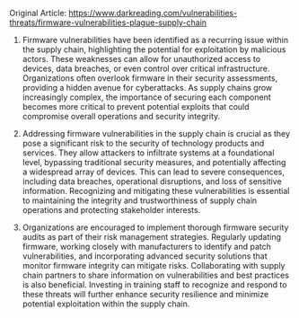 Original Article: https://www.darkreading.com/vulnerabilities-threats/firmware-vulnerabilities-plague-supply-chain

1) Firmware vulnerabilities have been identified as a recurring issue within the supply chain, highlighting the potential for exploitation by malicious actors. These weaknesses can allow for unauthorized access to devices, data breaches, or even control over critical infrastructure. Organizations often overlook firmware in their security assessments, providing a hidden avenue for cyberattacks. As supply chains grow increasingly complex, the importance of securing each component becomes more critical to prevent potential exploits that could compromise overall operations and security integrity.

2) Addressing firmware vulnerabilities in the supply chain is crucial as they pose a significant risk to the security of technology products and services. They allow attackers to infiltrate systems at a foundational level, bypassing traditional security measures, and potentially affecting a widespread array of devices. This can lead to severe consequences, including data breaches, operational disruptions, and loss of sensitive information. Recognizing and mitigating these vulnerabilities is essential to maintaining the integrity and trustworthiness of supply chain operations and protecting stakeholder interests.

3) Organizations are encouraged to implement thorough firmware security audits as part of their risk management strategies. Regularly updating firmware, working closely with manufacturers to identify and patch vulnerabilities, and incorporating advanced security solutions that monitor firmware integrity can mitigate risks. Collaborating with supply chain partners to share information on vulnerabilities and best practices is also beneficial. Investing in training staff to recognize and respond to these threats will further enhance security resilience and minimize potential exploitation within the supply chain.